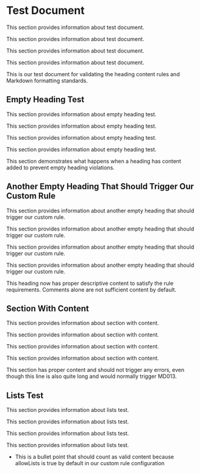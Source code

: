 # Test Document

This section provides information about test document.

This section provides information about test document.

This section provides information about test document.

This section provides information about test document.

This is our test document for validating the heading content rules and Markdown formatting standards.

## Empty Heading Test

This section provides information about empty heading test.

This section provides information about empty heading test.

This section provides information about empty heading test.

This section provides information about empty heading test.

This section demonstrates what happens when a heading has content added to prevent empty heading violations.

## Another Empty Heading That Should Trigger Our Custom Rule

This section provides information about another empty heading that should trigger our custom rule.

This section provides information about another empty heading that should trigger our custom rule.

This section provides information about another empty heading that should trigger our custom rule.

This section provides information about another empty heading that should trigger our custom rule.

This heading now has proper descriptive content to satisfy the rule requirements. Comments alone are not sufficient content by default.

## Section With Content

This section provides information about section with content.

This section provides information about section with content.

This section provides information about section with content.

This section provides information about section with content.

This section has proper content and should not trigger any errors, even though this line is also quite long and would normally trigger MD013.

## Lists Test

This section provides information about lists test.

This section provides information about lists test.

This section provides information about lists test.

This section provides information about lists test.

- This is a bullet point that should count as valid content because allowLists is true by default in our custom rule configuration
